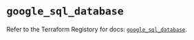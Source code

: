 # `google_sql_database`

Refer to the Terraform Registory for docs: [`google_sql_database`](https://registry.terraform.io/providers/hashicorp/google-beta/5.29.0/docs/resources/google_sql_database).
